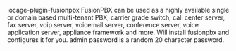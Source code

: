 iocage-plugin-fusionpbx
FusionPBX can be used as a highly available single or domain based multi-tenant PBX, carrier grade switch, call center server, fax server, voip server, voicemail server, conference server, voice application server, appliance framework and more.
Will install fusionpbx and configures it for you.
admin password is a random 20 character password.